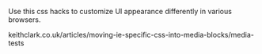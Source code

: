 Use this css hacks to customize UI appearance differently in various browsers.

keithclark.co.uk/articles/moving-ie-specific-css-into-media-blocks/media-tests
